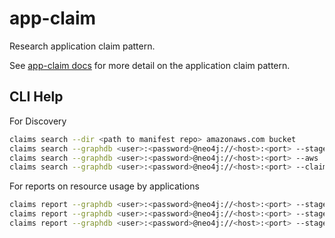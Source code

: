 # app-claim
Research application claim pattern.

See [app-claim docs](https://seizadi.github.io/app-claim) for more
detail on the application claim pattern.

## CLI Help

For Discovery
```bash
claims search --dir <path to manifest repo> amazonaws.com bucket
claims search --graphdb <user>:<password>@neo4j://<host>:<port> --stage prod --env prd-env --app identity amazonaws.com
claims search --graphdb <user>:<password>@neo4j://<host>:<port> --aws
claims search --graphdb <user>:<password>@neo4j://<host>:<port> --claims
```

For reports on resource usage by applications
```bash
claims report --graphdb <user>:<password>@neo4j://<host>:<port> --stage prod --env prd-env --appsfile <path to application list>.csv
claims report --graphdb <user>:<password>@neo4j://<host>:<port> --stage prod --env prd-env cert-manager identity
claims report --graphdb <user>:<password>@neo4j://<host>:<port> --stage prod --env prd-env --app identity
```


